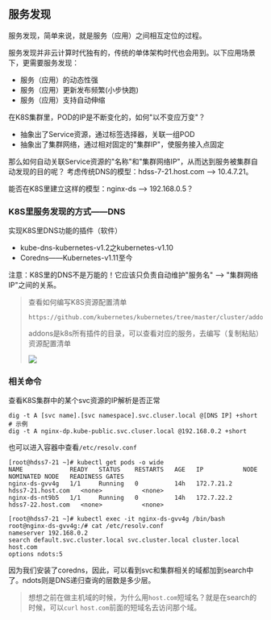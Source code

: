 ## 服务发现
服务发现，简单来说，就是服务（应用）之间相互定位的过程。

服务发现并非云计算时代独有的，传统的单体架构时代也会用到。以下应用场景下，更需要服务发现：
* 服务（应用）的动态性强
* 服务（应用）更新发布频繁(小步快跑)
* 服务（应用）支持自动伸缩

在K8S集群里，POD的IP是不断变化的，如何"以不变应万变"？
* 抽象出了Service资源，通过标签选择器，关联一组POD
* 抽象出了集群网络，通过相对固定的"集群IP"，使服务接入点固定

那么如何自动关联Service资源的"名称"和"集群网络IP"，从而达到服务被集群自动发现的目的呢？
考虑传统DNS的模型：hdss-7-21.host.com --> 10.4.7.21。

能否在K8S里建立这样的模型：nginx-ds --> 192.168.0.5？

### K8S里服务发现的方式——DNS

实现K8S里DNS功能的插件（软件）
* kube-dns-kubernetes-v1.2之kubernetes-v1.10
* Coredns——Kubernetes-v1.11至今

注意：K8S里的DNS不是万能的！它应该只负责自动维护"服务名" --> "集群网络IP"之间的关系。

> 查看如何编写K8S资源配置清单
>
> ```
> https://github.com/kubernetes/kubernetes/tree/master/cluster/addons
> ```
>
> addons是k8s所有插件的目录，可以查看对应的服务，去编写（复制粘贴）资源配置清单
>
> ![](https://borinboy.oss-cn-shanghai.aliyuncs.com/huan/20211021095227.png)


### 相关命令
查看K8S集群中的某个svc资源的IP解析是否正常
```shell
dig -t A [svc name].[svc namespace].svc.cluser.local @[DNS IP] +short
# 示例
dig -t A nginx-dp.kube-public.svc.cluser.local @192.168.0.2 +short
```

也可以进入容器中查看`/etc/resolv.conf`
```shell
[root@hdss7-21 ~]# kubectl get pods -o wide
NAME             READY   STATUS    RESTARTS   AGE   IP           NODE                NOMINATED NODE   READINESS GATES
nginx-ds-gvv4g   1/1     Running   0          14h   172.7.21.2   hdss7-21.host.com   <none>           <none>
nginx-ds-nt9b5   1/1     Running   0          14h   172.7.22.2   hdss7-22.host.com   <none>           <none>

[root@hdss7-21 ~]# kubectl exec -it nginx-ds-gvv4g /bin/bash
root@nginx-ds-gvv4g:/# cat /etc/resolv.conf
nameserver 192.168.0.2
search default.svc.cluster.local svc.cluster.local cluster.local host.com
options ndots:5
```
因为我们安装了coredns，因此，可以看到svc和集群相关的域都加到search中了。ndots则是DNS递归查询的层数是多少层。

>  想想之前在做主机域的时候，为什么用`host.com`短域名？就是在search的时候，可以`curl` `host.com`前面的短域名去访问那个域。